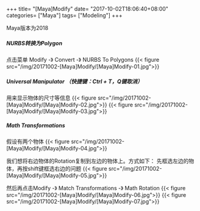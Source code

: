 +++
title= "[Maya]Modify"
date= "2017-10-02T18:06:40+08:00"
categories= ["Maya"]
tags= ["Modeling"]
+++

Maya版本为2018

##### NURBS转换为Polygon
点击菜单 Modify -》 Convert -》 NURBS To Polygons
{{< figure src="/img/20171002-[Maya]Modify/[Maya]Modify-01.jpg">}}

##### Universal Manipulator （快捷键：Ctrl + T，Q键取消）
用来显示物体的尺寸等信息
{{< figure src="/img/20171002-[Maya]Modify/[Maya]Modify-02.jpg">}}
{{< figure src="/img/20171002-[Maya]Modify/[Maya]Modify-03.jpg">}}

##### Math Transformations
假设有两个物体
{{< figure src="/img/20171002-[Maya]Modify/[Maya]Modify-04.jpg">}}

我们想将右边物体的Rotation复制到左边的物体上。方式如下：
先框选左边的物体，再按shift键框选右边的问题
{{< figure src="/img/20171002-[Maya]Modify/[Maya]Modify-05.jpg">}}

然后再点击Modify -》 Match Transformations -》 Math Rotation
{{< figure src="/img/20171002-[Maya]Modify/[Maya]Modify-06.jpg">}}
{{< figure src="/img/20171002-[Maya]Modify/[Maya]Modify-07.jpg">}}